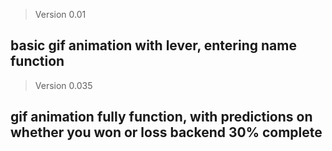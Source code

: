 >Version 0.01 
## basic gif animation with lever, entering name function
>Version 0.035
## gif animation fully function, with predictions on whether you won or loss backend 30% complete 
